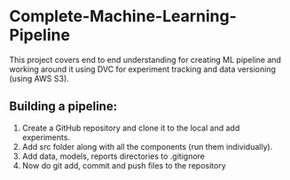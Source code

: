 # Complete-Machine-Learning-Pipeline
This project covers end to end understanding for creating ML pipeline and working around it using DVC for experiment tracking and data versioning (using AWS S3).


## Building a pipeline:
1. Create a GitHub repository and clone it to the local and add experiments.
2. Add src folder along with all the components (run them individually).
3. Add data, models, reports directories to .gitignore
4. Now do git add, commit and push files to the repository